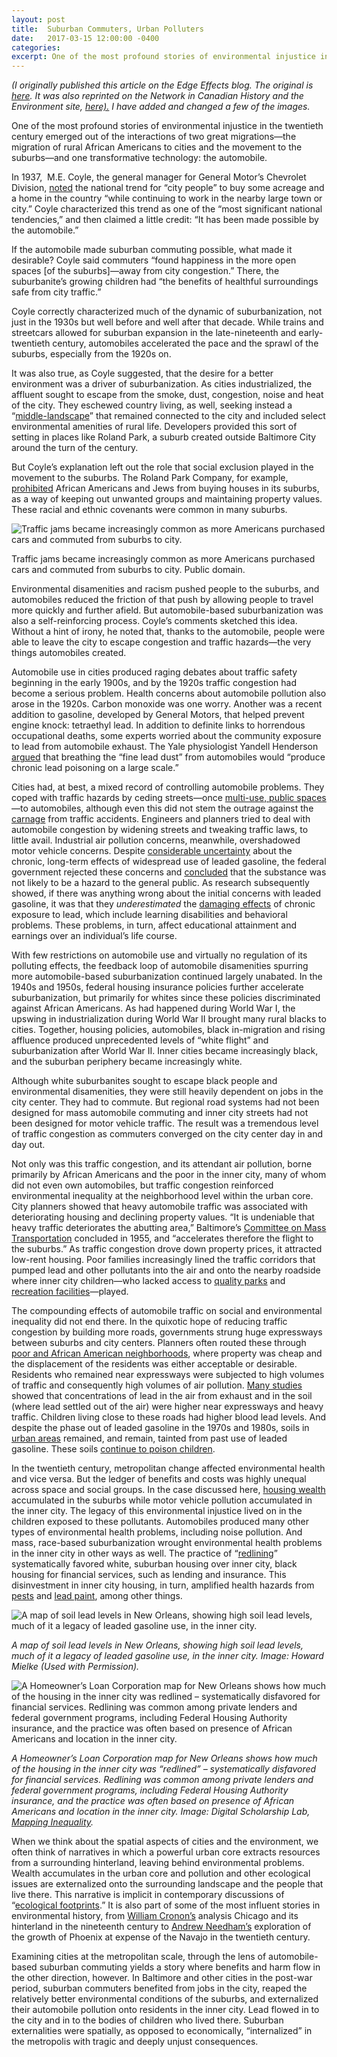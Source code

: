 ```yaml
---
layout: post
title:  Suburban Commuters, Urban Polluters
date:   2017-03-15 12:00:00 -0400
categories:
excerpt: One of the most profound stories of environmental injustice in the twentieth century emerged out of the interactions of two great migrations—the migration of rural African Americans to cities and the movement to the suburbs—and one transformative technology&#58; the automobile. <br> <img src="images/new-orleans-mielke-crop.jpg" style="width:700px; height:auto">
---
```

<p style="font-style:italic">(I originally published this article on the Edge Effects blog. The original is <a href="http://edgeeffects.net/commuters/">here</a>. It was also reprinted on the Network in Canadian History and the Environment site, <a href="http://niche-canada.org/2017/03/22/suburban-commuters-urban-polluters/">here).</a> I have added and changed a few of the images.</p>

<p>One of the most profound stories of environmental injustice in the twentieth century emerged out of the interactions of two great migrations—the migration of rural African Americans to cities and the movement to the suburbs—and one transformative technology: the automobile.</p>
<p>In 1937,  M.E. Coyle, the general manager for General Motor’s Chevrolet Division, <a href="https://www.newspapers.com/image/215394108/">noted</a> the national trend for “city people” to buy some acreage and a home in the country “while continuing to work in the nearby large town or city.” Coyle characterized this trend as one of the “most significant national tendencies,” and then claimed a little credit: “It has been made possible by the automobile.”</p>
<p>If the automobile made suburban commuting possible, what made it desirable? Coyle said commuters “found happiness in the more open spaces [of the suburbs]—away from city congestion.” There, the suburbanite’s growing children had “the benefits of healthful surroundings safe from city traffic.”</p>
<p>Coyle correctly characterized much of the dynamic of suburbanization, not just in the 1930s but well before and well after that decade. While trains and streetcars allowed for suburban expansion in the late-nineteenth and early-twentieth century, automobiles accelerated the pace and the sprawl of the suburbs, especially from the 1920s on.</p>
<p>It was also true, as Coyle suggested, that the desire for a better environment was a driver of suburbanization. As cities industrialized, the affluent sought to escape from the smoke, dust, congestion, noise and heat of the city. They eschewed country living, as well, seeking instead a “<a href="https://books.google.com/books?id=u6xqBKdpSdgC&amp;pg=PA1&amp;lpg=PA1#v=onepage&amp;q&amp;f=false">middle-landscape</a>” that remained connected to the city and included select environmental amenities of rural life. Developers provided this sort of setting in places like Roland Park, a suburb created outside Baltimore City around the turn of the century.</p>
<p>But Coyle’s explanation left out the role that social exclusion played in the movement to the suburbs. The Roland Park Company, for example, <a href="https://books.google.com/books?id=F--pkeY0kr8C&amp;pg=PA36&amp;lpg=PA36#v=onepage&amp;q&amp;f=false">prohibited</a> African Americans and Jews from buying houses in its suburbs, as a way of keeping out unwanted groups and maintaining property values. These racial and ethnic covenants were common in many suburbs.</p>

<div><img src="http://edgeeffects.net/wp-content/uploads/2017/03/US_25_Gratiot_Ave_1941-1024x695-2.jpg" alt="Traffic jams became increasingly common as more Americans purchased cars and commuted from suburbs to city."/><p class="wp-caption-text">Traffic jams became increasingly common as more Americans purchased cars and commuted from suburbs to city. Public domain.</p></div>

<p>Environmental disamenities and racism pushed people to the suburbs, and automobiles reduced the friction of that push by allowing people to travel more quickly and further afield. But automobile-based suburbanization was also a self-reinforcing process. Coyle’s comments sketched this idea. Without a hint of irony, he noted that, thanks to the automobile, people were able to leave the city to escape congestion and traffic hazards—the very things automobiles created.</p>
<p>Automobile use in cities produced raging debates about traffic safety beginning in the early 1900s, and by the 1920s traffic congestion had become a serious problem. Health concerns about automobile pollution also arose in the 1920s. Carbon monoxide was one worry. Another was a recent addition to gasoline, developed by General Motors, that helped prevent engine knock: tetraethyl lead. In addition to definite links to horrendous occupational deaths, some experts worried about the community exposure to lead from automobile exhaust. The Yale physiologist Yandell Henderson <a href="http://www.urbanleadpoisoning.com/1925%20NY%20Times.pdf">argued</a> that breathing the “fine lead dust” from automobiles would “produce chronic lead poisoning on a large scale.”</p>
<p>Cities had, at best, a mixed record of controlling automobile problems. They coped with traffic hazards by ceding streets—once <a href="http://www.vox.com/2015/1/15/7551873/jaywalking-history">multi-use, public spaces</a>—to automobiles, although even this did not stem the outrage against the <a href="https://books.google.com/books?id=3Dj5hrmSl_sC&amp;pg=PA187#v=onepage&amp;q&amp;f=false">carnage</a> from traffic accidents. Engineers and planners tried to deal with automobile congestion by widening streets and tweaking traffic laws, to little avail. Industrial air pollution concerns, meanwhile, overshadowed motor vehicle concerns. Despite <a href="https://www.ncbi.nlm.nih.gov/pmc/articles/PMC1646253/pdf/amjph00280-0026.pdf">considerable uncertainty</a> about the chronic, long-term effects of widespread use of leaded gasoline, the federal government rejected these concerns and <a href="https://babel.hathitrust.org/cgi/pt?id=osu.32436001048907;view=1up;seq=11">concluded</a> that the substance was not likely to be a hazard to the general public. As research subsequently showed, if there was anything wrong about the initial concerns with leaded gasoline, it was that they <em>underestimated</em> the <a href="http://www.who.int/bulletin/archives/80(10)768.pdf">damaging effects</a> of chronic exposure to lead, which include learning disabilities and behavioral problems. These problems, in turn, affect educational attainment and earnings over an individual’s life course.</p>
<p>With few restrictions on automobile use and virtually no regulation of its polluting effects, the feedback loop of automobile disamenities spurring more automobile-based suburbanization continued largely unabated. In the 1940s and 1950s, federal housing insurance policies further accelerate suburbanization, but primarily for whites since these policies discriminated against African Americans. As had happened during World War I, the upswing in industrialization during World War II brought many rural blacks to cities. Together, housing policies, automobiles, black in-migration and rising affluence produced unprecedented levels of “white flight” and suburbanization after World War II. Inner cities became increasingly black, and the suburban periphery became increasingly white.</p>
<p>Although white suburbanites sought to escape black people and environmental disamenities, they were still heavily dependent on jobs in the city center. They had to commute. But regional road systems had not been designed for mass automobile commuting and inner city streets had not been designed for motor vehicle traffic. The result was a tremendous level of traffic congestion as commuters converged on the city center day in and day out.</p>
<p>Not only was this traffic congestion, and its attendant air pollution, borne primarily by African Americans and the poor in the inner city, many of whom did not even own automobiles, but traffic congestion reinforced environmental inequality at the neighborhood level within the urban core. City planners showed that heavy automobile traffic was associated with deteriorating housing and declining property values. “It is undeniable that heavy traffic deteriorates the abutting area,” Baltimore’s <a href="http://archives.ubalt.edu/gbc/pdf/X-2-2.pdf">Committee on Mass Transportation</a> concluded in 1955, and “accelerates therefore the flight to the suburbs.” As traffic congestion drove down property prices, it attracted low-rent housing. Poor families increasingly lined the traffic corridors that pumped lead and other pollutants into the air and onto the nearby roadside where inner city children—who lacked access to <a href="https://www.nrs.fs.fed.us/pubs/jrnl/2009/nrs_2009_boone_001.pdf">quality parks</a> and <a href="https://books.google.com/books?id=cheguKhXHWwC&amp;pg=PA96#v=onepage&amp;q&amp;f=false">recreation facilities</a>—played.</p>

<p>The compounding effects of automobile traffic on social and environmental inequality did not end there. In the quixotic hope of reducing traffic congestion by building more roads, governments strung huge expressways between suburbs and city centers. Planners often routed these through <a href="http://www.prrac.org/pdf/mohl.pdf" >poor and African American neighborhoods</a>, where property was cheap and the displacement of the residents was either acceptable or desirable. Residents who remained near expressways were subjected to high volumes of traffic and consequently high volumes of air pollution. <a href="http://www.tandfonline.com/doi/abs/10.1111/j.0033-0124.1975.00037.x?journalCode=rtpg20" >Many studies</a> showed that concentrations of lead in the air from exhaust and in the soil (where lead settled out of the air) were higher near expressways and heavy traffic. Children living close to these roads had higher blood lead levels. And despite the phase out of leaded gasoline in the 1970s and 1980s, soils in <a href="https://www.ncbi.nlm.nih.gov/pubmed/20542539" >urban areas</a> remained, and remain, tainted from past use of leaded gasoline. These soils <a href="http://www.urbanleadpoisoning.com/2011%20Zahran%20et%20al.pdf" >continue to poison children</a>.</p>
<p>In the twentieth century, metropolitan change affected environmental health and vice versa. But the ledger of benefits and costs was highly unequal across space and social groups. In the case discussed here, <a href="https://www.nap.edu/read/9719/chapter/11#241" >housing wealth</a> accumulated in the suburbs while motor vehicle pollution accumulated in the inner city. The legacy of this environmental injustice lived on in the children exposed to these pollutants. Automobiles produced many other types of environmental health problems, including noise pollution. And mass, race-based suburbanization wrought environmental health problems in the inner city in other ways as well. The practice of “<a href="http://www.encyclopedia.chicagohistory.org/pages/1050.html" >redlining</a>” systematically favored white, suburban housing over inner city, black housing for financial services, such as lending and insurance. This disinvestment in inner city housing, in turn, amplified health hazards from <a href="http://edgeeffects.net/mosquito-segregation/">pests</a> and <a href="https://theconversation.com/the-surprising-link-between-postwar-suburban-development-and-todays-inner-city-lead-poisoning-54453" >lead paint</a>, among other things.</p>

<div><img src="/images/new-orleans-redlining.jpg" alt="A map of soil lead levels in New Orleans, showing high soil lead levels, much of it a legacy of leaded gasoline use, in the inner city."/><p style="font-style:italic">A map of soil lead levels in New Orleans, showing high soil lead levels, much of it a legacy of leaded gasoline use, in the inner city. Image: Howard Mielke (Used with Permission).</p></div>

<div><img src="/images/new-orleans-mielke.jpg" alt="A Homeowner’s Loan Corporation map for New Orleans shows how much of the housing in the inner city was redlined – systematically disfavored for financial services. Redlining was common among private lenders and federal government programs, including Federal Housing Authority insurance, and the practice was often based on presence of African Americans and location in the inner city."/><p style="font-style:italic">A Homeowner’s Loan Corporation map for New Orleans shows how much of the housing in the inner city was “redlined” – systematically disfavored for financial services. Redlining was common among private lenders and federal government programs, including Federal Housing Authority insurance, and the practice was often based on presence of African Americans and location in the inner city. Image: Digital Scholarship Lab, <a href="https://dsl.richmond.edu/panorama/redlining">Mapping Inequality</a>.</p></div>

<p>When we think about the spatial aspects of cities and the environment, we often think of narratives in which a powerful urban core extracts resources from a surrounding hinterland, leaving behind environmental problems. Wealth accumulates in the urban core and pollution and other ecological issues are externalized onto the surrounding landscape and the people that live there. This narrative is implicit in contemporary discussions of “<a href="https://books.google.com/books?id=R38TXjcG-xsC&amp;pg=PA11#v=onepage&amp;q&amp;f=false" >ecological footprints</a>.” It is also part of some of the most influent stories in environmental history, from <a href="http://books.wwnorton.com/books/Natures-Metropolis/" >William Cronon’s</a> analysis Chicago and its hinterland in the nineteenth century to <a href="http://press.princeton.edu/titles/10369.html" >Andrew Needham’s</a> exploration of the growth of Phoenix at expense of the Navajo in the twentieth century.</p>
<p>Examining cities at the metropolitan scale, through the lens of automobile-based suburban commuting yields a story where benefits and harm flow in the other direction, however. In Baltimore and other cities in the post-war period, suburban commuters benefited from jobs in the city, reaped the relatively better environmental conditions of the suburbs, and externalized their automobile pollution onto residents in the inner city. Lead flowed in to the city and in to the bodies of children who lived there. Suburban externalities were spatially, as opposed to economically, &#8220;internalized&#8221; in the metropolis with tragic and deeply unjust consequences.</p>
